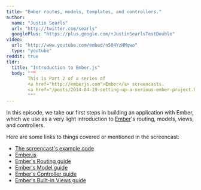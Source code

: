 ```yaml
---
title: "Ember routes, models, templates, and controllers."
author:
  name: "Justin Searls"
  url: "http://twitter.com/searls"
  googlePlus: "https://plus.google.com/+JustinSearlsTestDouble"
video:
  url: "http://www.youtube.com/embed/nS04YzHMqwo"
  type: "youtube"
reddit: true
tldr:
  title: "Introduction to Ember.js"
  body: """
        This is Part 2 of a series of
        <a href="http://emberjs.com">Ember</a> screencasts.
        <a href="/posts/2014-04-19-setting-up-a-serious-ember-project.html">Part 1</a>
        """
---
```


In this episode, we take our first steps in building an application with Ember,
which we use as a very light introduction to [Ember](http://emberjs.com)'s
routing, models, views, and controllers.

Here are some links to things covered or mentioned in the screencast:

* [The screencast's example code](https://github.com/testdouble/good-day)
* [Ember.js](http://emberjs.com)
* [Ember's Routing guide](http://emberjs.com/guides/routing/)
* [Ember's Model guide](http://emberjs.com/guides/models/)
* [Ember's Controller guide](http://emberjs.com/guides/controllers/)
* [Ember's Built-in Views guide](http://emberjs.com/guides/views/built-in-views/)
